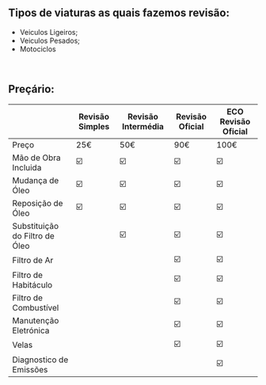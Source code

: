 ## Tipos de viaturas as quais fazemos revisão:
+ Veiculos Ligeiros;
+ Veiculos Pesados;
+ Motociclos

<br />

## Preçário:

|   | Revisão Simples | Revisão Intermédia | Revisão Oficial | ECO Revisão Oficial |
| - | --- | --- | --- | --- |
| Preço | 25€ | 50€ | 90€ | 100€ |
| Mão de Obra Incluida | :ballot_box_with_check: | :ballot_box_with_check: | :ballot_box_with_check: | :ballot_box_with_check: |
| Mudança de Óleo | :ballot_box_with_check: | :ballot_box_with_check: | :ballot_box_with_check: | :ballot_box_with_check: |
| Reposição de Óleo | :ballot_box_with_check: | :ballot_box_with_check: | :ballot_box_with_check: | :ballot_box_with_check: |
| Substituição do Filtro de Óleo |  | :ballot_box_with_check: | :ballot_box_with_check: | :ballot_box_with_check: |
| Filtro de Ar |  |  | :ballot_box_with_check: | :ballot_box_with_check: |
| Filtro de Habitáculo |  |  | :ballot_box_with_check: | :ballot_box_with_check: |
| Filtro de Combustível |  |  | :ballot_box_with_check: | :ballot_box_with_check: |
| Manutenção Eletrónica |  |  | :ballot_box_with_check: | :ballot_box_with_check: |
| Velas |  |  | :ballot_box_with_check: | :ballot_box_with_check: |
| Diagnostico de Emissões |  |  |  | :ballot_box_with_check: |
